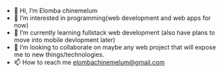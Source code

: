 - 👋 Hi, I’m Elomba chinemelum
- 👀 I’m interested in programming(web development and web apps for now)
- 🌱 I’m currently learning fullstack web development (also have plans to move into mobile devlopment later)
- 💞️ I’m looking to collaborate on maybe any web project that will expose me to new things/technologies.
- 📫 How to reach me elombachinemelum@gmail.com

<!---
Elombachinemelum/Elombachinemelum is a ✨ special ✨ repository because its `README.md` (this file) appears on your GitHub profile.
You can click the Preview link to take a look at your changes.
--->
